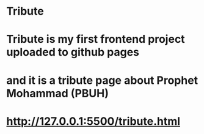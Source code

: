 # Tribute
# Tribute is my first frontend project uploaded to github pages
# and it is a tribute page about Prophet Mohammad (PBUH)
# http://127.0.0.1:5500/tribute.html
